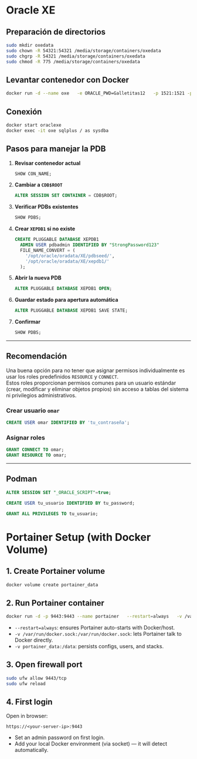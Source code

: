 # Oracle XE

## Preparación de directorios
```bash
sudo mkdir oxedata
sudo chown -R 54321:54321 /media/storage/containers/oxedata
sudo chgrp -R 54321 /media/storage/containers/oxedata
sudo chmod -R 775 /media/storage/containers/oxedata
```

## Levantar contenedor con Docker
```bash
docker run -d --name oxe   -e ORACLE_PWD=Galletitas12   -p 1521:1521 -p 5500:5500   -v /media/storage/containers/oxedata:/opt/oracle/oradata   container-registry.oracle.com/database/express:latest
```

## Conexión
```bash
docker start oraclexe
docker exec -it oxe sqlplus / as sysdba
```

## Pasos para manejar la PDB

1. **Revisar contenedor actual**
   ```sql
   SHOW CON_NAME;
   ```

2. **Cambiar a `CDB$ROOT`**
   ```sql
   ALTER SESSION SET CONTAINER = CDB$ROOT;
   ```

3. **Verificar PDBs existentes**
   ```sql
   SHOW PDBS;
   ```

4. **Crear `XEPDB1` si no existe**
   ```sql
   CREATE PLUGGABLE DATABASE XEPDB1 
     ADMIN USER pdbadmin IDENTIFIED BY "StrongPassword123"
     FILE_NAME_CONVERT = (
       '/opt/oracle/oradata/XE/pdbseed/',
       '/opt/oracle/oradata/XE/xepdb1/'
     );
   ```

5. **Abrir la nueva PDB**
   ```sql
   ALTER PLUGGABLE DATABASE XEPDB1 OPEN;
   ```

6. **Guardar estado para apertura automática**
   ```sql
   ALTER PLUGGABLE DATABASE XEPDB1 SAVE STATE;
   ```

7. **Confirmar**
   ```sql
   SHOW PDBS;
   ```

---

## Recomendación
Una buena opción para no tener que asignar permisos individualmente es usar los roles predefinidos `RESOURCE` y `CONNECT`.  
Estos roles proporcionan permisos comunes para un usuario estándar (crear, modificar y eliminar objetos propios) sin acceso a tablas del sistema ni privilegios administrativos.

### Crear usuario `omar`
```sql
CREATE USER omar IDENTIFIED BY 'tu_contraseña';
```

### Asignar roles
```sql
GRANT CONNECT TO omar;
GRANT RESOURCE TO omar;
```

---

## Podman

```sql
ALTER SESSION SET "_ORACLE_SCRIPT"=true;

CREATE USER tu_usuario IDENTIFIED BY tu_password;

GRANT ALL PRIVILEGES TO tu_usuario;
```
# Portainer Setup (with Docker Volume)

## 1. Create Portainer volume
```bash
docker volume create portainer_data
```

## 2. Run Portainer container
```bash
docker run -d -p 9443:9443 --name portainer   --restart=always   -v /var/run/docker.sock:/var/run/docker.sock   -v portainer_data:/data   portainer/portainer-ce:latest
```

- `--restart=always`: ensures Portainer auto-starts with Docker/host.
- `-v /var/run/docker.sock:/var/run/docker.sock`: lets Portainer talk to Docker directly.
- `-v portainer_data:/data`: persists configs, users, and stacks.

## 3. Open firewall port
```bash
sudo ufw allow 9443/tcp
sudo ufw reload
```

## 4. First login
Open in browser:
```
https://<your-server-ip>:9443
```
- Set an admin password on first login.
- Add your local Docker environment (via socket) — it will detect automatically.

